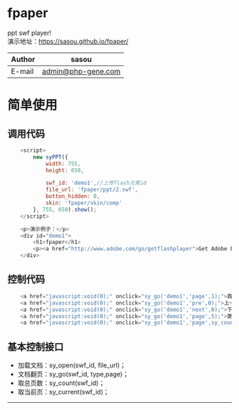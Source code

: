 # fpaper  
ppt swf player!  
演示地址：https://sasou.github.io/fpaper/  

|Author|sasou|
|---|---
|E-mail|admin@php-gene.com


# 简单使用 
## 调用代码
```javascript
	<script>
	    new syPPT({
	        width: 755,
	        height: 650,

	        swf_id: 'demo1',//上传flash元素id
	        file_url: 'fpaper/ppt/2.swf',
	        botton_hidden: 0,
	        skin: 'fpaper/skin/comp'
	    }, 755, 650).show();
    </script>
```

```javascript
	<p>演示例子：</p> 
	<div id="demo1">
		<h1>fpaper</h1>
		<p><a href="http://www.adobe.com/go/getflashplayer">Get Adobe Flash player</a></p>
	</div>
```
## 控制代码
```javascript
	<a href="javascript:void(0);" onclick="sy_go('demo1','page',1);">首页</a>  |
	<a href="javascript:void(0);" onclick="sy_go('demo1','pre',0);">上一页</a>  |
	<a href="javascript:void(0);" onclick="sy_go('demo1','next',0);">下一页</a>  |
	<a href="javascript:void(0);" onclick="sy_go('demo1','page',5);">第五页</a>  |
	<a href="javascript:void(0);" onclick="sy_go('demo1','page',sy_count('demo1'));">末页</a>
```

## 基本控制接口
* 加载文档：sy_open(swf_id, file_url)；  
* 文档翻页：sy_go(swf_id, type,page)；  
* 取总页数：sy_count(swf_id)； 
* 取当前页：sy_current(swf_id)；  

-----------

